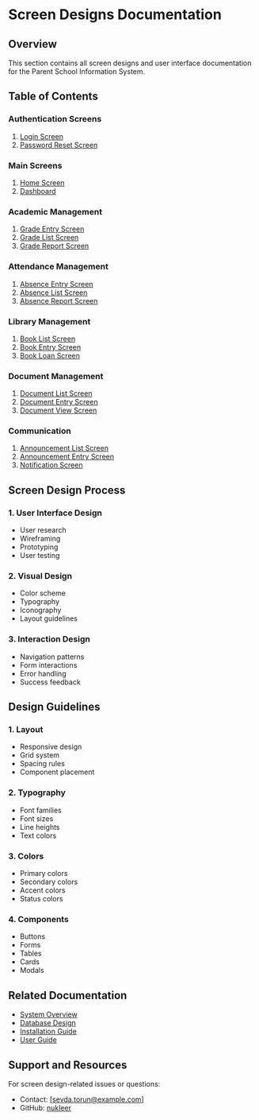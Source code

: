 # Screen Designs Documentation

## Overview

This section contains all screen designs and user interface documentation for the Parent School Information System.

## Table of Contents

### Authentication Screens
1. [Login Screen](login-screen.md)
2. [Password Reset Screen](password-reset-screen.md)

### Main Screens
1. [Home Screen](home-screen.md)
2. [Dashboard](dashboard-screen.md)

### Academic Management
1. [Grade Entry Screen](grade-entry-screen.md)
2. [Grade List Screen](grade-list-screen.md)
3. [Grade Report Screen](grade-report-screen.md)

### Attendance Management
1. [Absence Entry Screen](absence-entry-screen.md)
2. [Absence List Screen](absence-list-screen.md)
3. [Absence Report Screen](absence-report-screen.md)

### Library Management
1. [Book List Screen](book-list-screen.md)
2. [Book Entry Screen](book-entry-screen.md)
3. [Book Loan Screen](book-loan-screen.md)

### Document Management
1. [Document List Screen](document-list-screen.md)
2. [Document Entry Screen](document-entry-screen.md)
3. [Document View Screen](document-view-screen.md)

### Communication
1. [Announcement List Screen](announcement-list-screen.md)
2. [Announcement Entry Screen](announcement-entry-screen.md)
3. [Notification Screen](notification-screen.md)

## Screen Design Process

### 1. User Interface Design
- User research
- Wireframing
- Prototyping
- User testing

### 2. Visual Design
- Color scheme
- Typography
- Iconography
- Layout guidelines

### 3. Interaction Design
- Navigation patterns
- Form interactions
- Error handling
- Success feedback

## Design Guidelines

### 1. Layout
- Responsive design
- Grid system
- Spacing rules
- Component placement

### 2. Typography
- Font families
- Font sizes
- Line heights
- Text colors

### 3. Colors
- Primary colors
- Secondary colors
- Accent colors
- Status colors

### 4. Components
- Buttons
- Forms
- Tables
- Cards
- Modals

## Related Documentation

- [System Overview](../diagrams/general-system.md)
- [Database Design](../database/README.md)
- [Installation Guide](../installation/guide.md)
- [User Guide](../usage/guide.md)

## Support and Resources

For screen design-related issues or questions:
- Contact: [sevda.torun@example.com]
- GitHub: [nukIeer](https://github.com/nukIeer) 